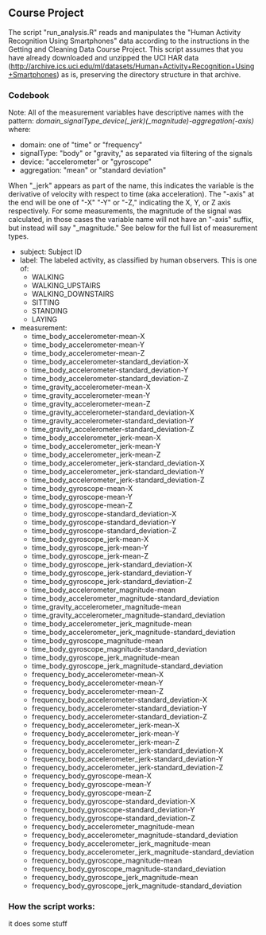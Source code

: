 ## Course Project
The script "run_analysis.R" reads and manipulates the "Human Activity Recognition 
Using Smartphones" data according to the instructions in the Getting and 
Cleaning Data Course Project. This script assumes that you have already downloaded 
and unzipped the UCI HAR data (http://archive.ics.uci.edu/ml/datasets/Human+Activity+Recognition+Using+Smartphones) 
as is, preserving the directory structure in that archive.

### Codebook
Note: All of the measurement variables have descriptive names with the pattern: 
*domain_signalType_device(_jerk)(_magnitude)-aggregation(-axis)* where:
- domain: one of "time" or "frequency"
- signalType: "body" or "gravity," as separated via filtering of the signals
- device: "accelerometer" or "gyroscope"
- aggregation: "mean" or "standard deviation"

When "_jerk" appears as part of the name, this indicates the variable is the derivative 
of velocity with respect to time (aka acceleration). The "-axis" at the end will be 
one of "-X" "-Y" or "-Z," indicating the X, Y, or Z axis respectively. For some 
measurements, the magnitude of the signal was calculated, in those cases the 
variable name will not have an "-axis" suffix, but instead will say "_magnitude." 
See below for the full list of measurement types.

- subject: Subject ID
- label: The labeled activity, as classified by human observers. This is one of: 
    - WALKING
    - WALKING_UPSTAIRS
    - WALKING_DOWNSTAIRS
    - SITTING
    - STANDING
    - LAYING
- measurement:
    - time_body_accelerometer-mean-X
    - time_body_accelerometer-mean-Y
    - time_body_accelerometer-mean-Z
    - time_body_accelerometer-standard_deviation-X
    - time_body_accelerometer-standard_deviation-Y
    - time_body_accelerometer-standard_deviation-Z
    - time_gravity_accelerometer-mean-X
    - time_gravity_accelerometer-mean-Y
    - time_gravity_accelerometer-mean-Z
    - time_gravity_accelerometer-standard_deviation-X
    - time_gravity_accelerometer-standard_deviation-Y
    - time_gravity_accelerometer-standard_deviation-Z
    - time_body_accelerometer_jerk-mean-X
    - time_body_accelerometer_jerk-mean-Y
    - time_body_accelerometer_jerk-mean-Z
    - time_body_accelerometer_jerk-standard_deviation-X
    - time_body_accelerometer_jerk-standard_deviation-Y
    - time_body_accelerometer_jerk-standard_deviation-Z
    - time_body_gyroscope-mean-X
    - time_body_gyroscope-mean-Y
    - time_body_gyroscope-mean-Z
    - time_body_gyroscope-standard_deviation-X
    - time_body_gyroscope-standard_deviation-Y
    - time_body_gyroscope-standard_deviation-Z
    - time_body_gyroscope_jerk-mean-X
    - time_body_gyroscope_jerk-mean-Y
    - time_body_gyroscope_jerk-mean-Z
    - time_body_gyroscope_jerk-standard_deviation-X
    - time_body_gyroscope_jerk-standard_deviation-Y
    - time_body_gyroscope_jerk-standard_deviation-Z
    - time_body_accelerometer_magnitude-mean
    - time_body_accelerometer_magnitude-standard_deviation
    - time_gravity_accelerometer_magnitude-mean
    - time_gravity_accelerometer_magnitude-standard_deviation
    - time_body_accelerometer_jerk_magnitude-mean
    - time_body_accelerometer_jerk_magnitude-standard_deviation
    - time_body_gyroscope_magnitude-mean
    - time_body_gyroscope_magnitude-standard_deviation
    - time_body_gyroscope_jerk_magnitude-mean
    - time_body_gyroscope_jerk_magnitude-standard_deviation
    - frequency_body_accelerometer-mean-X
    - frequency_body_accelerometer-mean-Y
    - frequency_body_accelerometer-mean-Z
    - frequency_body_accelerometer-standard_deviation-X
    - frequency_body_accelerometer-standard_deviation-Y
    - frequency_body_accelerometer-standard_deviation-Z
    - frequency_body_accelerometer_jerk-mean-X
    - frequency_body_accelerometer_jerk-mean-Y
    - frequency_body_accelerometer_jerk-mean-Z
    - frequency_body_accelerometer_jerk-standard_deviation-X
    - frequency_body_accelerometer_jerk-standard_deviation-Y
    - frequency_body_accelerometer_jerk-standard_deviation-Z
    - frequency_body_gyroscope-mean-X
    - frequency_body_gyroscope-mean-Y
    - frequency_body_gyroscope-mean-Z
    - frequency_body_gyroscope-standard_deviation-X
    - frequency_body_gyroscope-standard_deviation-Y
    - frequency_body_gyroscope-standard_deviation-Z
    - frequency_body_accelerometer_magnitude-mean
    - frequency_body_accelerometer_magnitude-standard_deviation
    - frequency_body_accelerometer_jerk_magnitude-mean
    - frequency_body_accelerometer_jerk_magnitude-standard_deviation
    - frequency_body_gyroscope_magnitude-mean
    - frequency_body_gyroscope_magnitude-standard_deviation
    - frequency_body_gyroscope_jerk_magnitude-mean
    - frequency_body_gyroscope_jerk_magnitude-standard_deviation

### How the script works:
it does some stuff